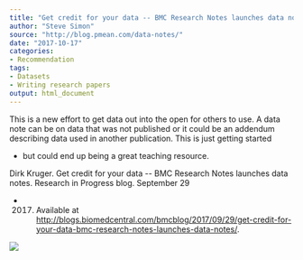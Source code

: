 ```yaml
---
title: "Get credit for your data -- BMC Research Notes launches data notes"
author: "Steve Simon"
source: "http://blog.pmean.com/data-notes/"
date: "2017-10-17"
categories:
- Recommendation
tags:
- Datasets
- Writing research papers
output: html_document
---
```


This is a new effort to get data out into the open for others to use. A
data note can be on data that was not published or it could be an
addendum describing data used in another publication. This is just
getting started
- but could end up being a great teaching
resource.

<!---More--->

Dirk Kruger. Get credit for your data -- BMC Research Notes launches
data notes. Research in Progress blog. September 29
- 2017. Available at
<http://blogs.biomedcentral.com/bmcblog/2017/09/29/get-credit-for-your-data-bmc-research-notes-launches-data-notes/>.

![](http://www.pmean.com/new-images/17/data-notes01.png)




